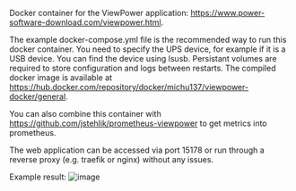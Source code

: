 Docker container for the ViewPower application: https://www.power-software-download.com/viewpower.html.

The example docker-compose.yml file is the recommended way to run this docker container. You need to specify the UPS device, for example if it is a USB device. You can find the device using lsusb. 
Persistant volumes are required to store configuration and logs between restarts. 
The compiled docker image is available at https://hub.docker.com/repository/docker/michu137/viewpower-docker/general.

You can also combine this container with https://github.com/jstehlik/prometheus-viewpower to get metrics into prometheus.

The web application can be accessed via port 15178 or run through a reverse proxy (e.g. traefik or nginx) without any issues.

Example result:
![image](https://github.com/user-attachments/assets/21853659-66c7-49a4-9d6d-bf176b9c2010)

